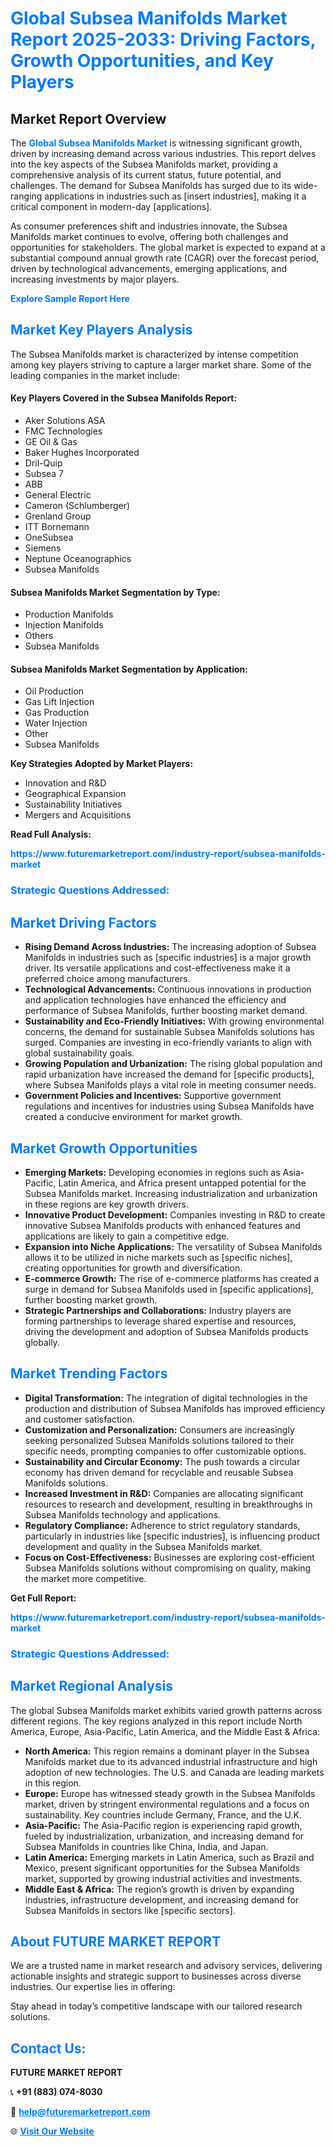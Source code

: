 <h1 style="color: #007BFF;">Global Subsea Manifolds Market Report 2025-2033: Driving Factors, Growth Opportunities, and Key Players</h1>

<section id="overview">
<h2>Market Report Overview</h2>
<p>The <a href="https://www.futuremarketreport.com/industry-report/subsea-manifolds-market" style="color: #007BFF; text-decoration: none;"><strong>Global Subsea Manifolds Market</strong></a> is witnessing significant growth, driven by increasing demand across various industries. This report delves into the key aspects of the Subsea Manifolds market, providing a comprehensive analysis of its current status, future potential, and challenges. The demand for Subsea Manifolds has surged due to its wide-ranging applications in industries such as [insert industries], making it a critical component in modern-day [applications].</p>
<p>As consumer preferences shift and industries innovate, the Subsea Manifolds market continues to evolve, offering both challenges and opportunities for stakeholders. The global market is expected to expand at a substantial compound annual growth rate (CAGR) over the forecast period, driven by technological advancements, emerging applications, and increasing investments by major players.</p>
</section>

<section id="overview">
<p><a href="https://www.futuremarketreport.com/request-sample/reportId=99817" style="color: #007BFF; text-decoration: none;"><strong>Explore Sample Report Here</strong></a></p>
</section>

<section id="key-players">
<h2 style="color: #007BFF;">Market Key Players Analysis</h2>
<p>The Subsea Manifolds market is characterized by intense competition among key players striving to capture a larger market share. Some of the leading companies in the market include:</p>
<h4>Key Players Covered in the Subsea Manifolds Report:</h4>
<ul><li>Aker Solutions ASA</li><li>FMC Technologies</li><li>GE Oil &amp; Gas</li><li>Baker Hughes Incorporated</li><li>Dril-Quip</li><li>Subsea 7</li><li>ABB</li><li>General Electric</li><li>Cameron (Schlumberger)</li><li>Grenland Group</li><li>ITT Bornemann</li><li>OneSubsea</li><li>Siemens</li><li>Neptune Oceanographics</li><li>Subsea Manifolds</li></ul>
<h4>Subsea Manifolds Market Segmentation by Type:</h4>
<ul><li>Production Manifolds</li><li>Injection Manifolds</li><li>Others</li><li>Subsea Manifolds</li></ul>

<h4>Subsea Manifolds Market Segmentation by Application:</h4>
<ul><li>Oil Production</li><li>Gas Lift Injection</li><li>Gas Production</li><li>Water Injection</li><li>Other</li><li>Subsea Manifolds</li></ul>
<p><strong>Key Strategies Adopted by Market Players:</strong></p>
<ul>
<li>Innovation and R&D</li>
<li>Geographical Expansion</li>
<li>Sustainability Initiatives</li>
<li>Mergers and Acquisitions</li>
</ul>
</section>

<section>
<p><strong>Read Full Analysis: </strong></p><a href="https://www.futuremarketreport.com/industry-report/subsea-manifolds-market" style="color: #007BFF; text-decoration: none;"><strong>https://www.futuremarketreport.com/industry-report/subsea-manifolds-market</strong></a>
<h3 style="color: #007BFF;">Strategic Questions Addressed:</h3>
</section>

<section id="driving-factors">
<h2 style="color: #007BFF;">Market Driving Factors</h2>
<ul>
<li><strong>Rising Demand Across Industries:</strong> The increasing adoption of Subsea Manifolds in industries such as [specific industries] is a major growth driver. Its versatile applications and cost-effectiveness make it a preferred choice among manufacturers.</li>
<li><strong>Technological Advancements:</strong> Continuous innovations in production and application technologies have enhanced the efficiency and performance of Subsea Manifolds, further boosting market demand.</li>
<li><strong>Sustainability and Eco-Friendly Initiatives:</strong> With growing environmental concerns, the demand for sustainable Subsea Manifolds solutions has surged. Companies are investing in eco-friendly variants to align with global sustainability goals.</li>
<li><strong>Growing Population and Urbanization:</strong> The rising global population and rapid urbanization have increased the demand for [specific products], where Subsea Manifolds plays a vital role in meeting consumer needs.</li>
<li><strong>Government Policies and Incentives:</strong> Supportive government regulations and incentives for industries using Subsea Manifolds have created a conducive environment for market growth.</li>
</ul>
</section>

<section id="growth-opportunities">
<h2 style="color: #007BFF;">Market Growth Opportunities</h2>
<ul>
<li><strong>Emerging Markets:</strong> Developing economies in regions such as Asia-Pacific, Latin America, and Africa present untapped potential for the Subsea Manifolds market. Increasing industrialization and urbanization in these regions are key growth drivers.</li>
<li><strong>Innovative Product Development:</strong> Companies investing in R&D to create innovative Subsea Manifolds products with enhanced features and applications are likely to gain a competitive edge.</li>
<li><strong>Expansion into Niche Applications:</strong> The versatility of Subsea Manifolds allows it to be utilized in niche markets such as [specific niches], creating opportunities for growth and diversification.</li>
<li><strong>E-commerce Growth:</strong> The rise of e-commerce platforms has created a surge in demand for Subsea Manifolds used in [specific applications], further boosting market growth.</li>
<li><strong>Strategic Partnerships and Collaborations:</strong> Industry players are forming partnerships to leverage shared expertise and resources, driving the development and adoption of Subsea Manifolds products globally.</li>
</ul>
</section>

<section id="trending-factors">
<h2 style="color: #007BFF;">Market Trending Factors</h2>
<ul>
<li><strong>Digital Transformation:</strong> The integration of digital technologies in the production and distribution of Subsea Manifolds has improved efficiency and customer satisfaction.</li>
<li><strong>Customization and Personalization:</strong> Consumers are increasingly seeking personalized Subsea Manifolds solutions tailored to their specific needs, prompting companies to offer customizable options.</li>
<li><strong>Sustainability and Circular Economy:</strong> The push towards a circular economy has driven demand for recyclable and reusable Subsea Manifolds solutions.</li>
<li><strong>Increased Investment in R&D:</strong> Companies are allocating significant resources to research and development, resulting in breakthroughs in Subsea Manifolds technology and applications.</li>
<li><strong>Regulatory Compliance:</strong> Adherence to strict regulatory standards, particularly in industries like [specific industries], is influencing product development and quality in the Subsea Manifolds market.</li>
<li><strong>Focus on Cost-Effectiveness:</strong> Businesses are exploring cost-efficient Subsea Manifolds solutions without compromising on quality, making the market more competitive.</li>
</ul>
</section>

<section>
<p><strong>Get Full Report: </strong></p><a href="https://www.futuremarketreport.com/industry-report/subsea-manifolds-market" style="color: #007BFF; text-decoration: none;"><strong>https://www.futuremarketreport.com/industry-report/subsea-manifolds-market</strong></a>
<h3 style="color: #007BFF;">Strategic Questions Addressed:</h3>
</section>


<section id="regional-analysis">
<h2 style="color: #007BFF;">Market Regional Analysis</h2>
<p>The global Subsea Manifolds market exhibits varied growth patterns across different regions. The key regions analyzed in this report include North America, Europe, Asia-Pacific, Latin America, and the Middle East & Africa:</p>
<ul>
<li><strong>North America:</strong> This region remains a dominant player in the Subsea Manifolds market due to its advanced industrial infrastructure and high adoption of new technologies. The U.S. and Canada are leading markets in this region.</li>
<li><strong>Europe:</strong> Europe has witnessed steady growth in the Subsea Manifolds market, driven by stringent environmental regulations and a focus on sustainability. Key countries include Germany, France, and the U.K.</li>
<li><strong>Asia-Pacific:</strong> The Asia-Pacific region is experiencing rapid growth, fueled by industrialization, urbanization, and increasing demand for Subsea Manifolds in countries like China, India, and Japan.</li>
<li><strong>Latin America:</strong> Emerging markets in Latin America, such as Brazil and Mexico, present significant opportunities for the Subsea Manifolds market, supported by growing industrial activities and investments.</li>
<li><strong>Middle East & Africa:</strong> The region’s growth is driven by expanding industries, infrastructure development, and increasing demand for Subsea Manifolds in sectors like [specific sectors].</li>
</ul>
</section>

<footer>
<h2 style="color: #007BFF;">About FUTURE MARKET REPORT</h2>
<p>We are a trusted name in market research and advisory services, delivering actionable insights and strategic support to businesses across diverse industries. Our expertise lies in offering:</p>

<p>Stay ahead in today’s competitive landscape with our tailored research solutions.</p>

<h2 style="color: #007BFF;">Contact Us:</h2>
<p><strong>FUTURE MARKET REPORT</strong></p>
<p>📞 <strong>+91 (883) 074-8030</strong></p>
<p>📧 <strong><a href="mailto:help@futuremarketreport.com" style="color: #007BFF;">help@futuremarketreport.com</a></strong></p>
<p>🌐 <strong><a href="https://www.futuremarketreport.com/" style="color: #007BFF;">Visit Our Website</a></strong></p>
</footer>